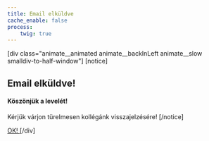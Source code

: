 ```yaml
---
title: Email elküldve
cache_enable: false
process:
    twig: true
---
```

[div class="animate__animated animate__backInLeft animate__slow smalldiv-to-half-window"]
[notice]
## Email elküldve!
#### Köszönjük a levelét!
Kérjük várjon türelmesen kollégánk visszajelzésére!
[/notice]

<a href="/" class="btn vehicle-button"> OK! <i class="las la-angle-double-right"></i>  </a>
[/div]
